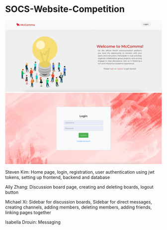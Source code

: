 # SOCS-Website-Competition
![](images/E50B5D03-FAB1-4217-B0B7-924201271547.png)
![](images/9C3075A1-70F7-45DF-831C-C68114725CD0.png)

Steven Kim: Home page, login, registration, user authentication using jwt tokens, setting up frontend, backend and database

Ally Zhang: Discussion board page, creating and deleting boards, logout button

Michael Xi: Sidebar for discussion boards, Sidebar for direct messages,  creating channels, adding members, deleting members, adding friends, linking pages together

Isabella Drouin: Messaging

